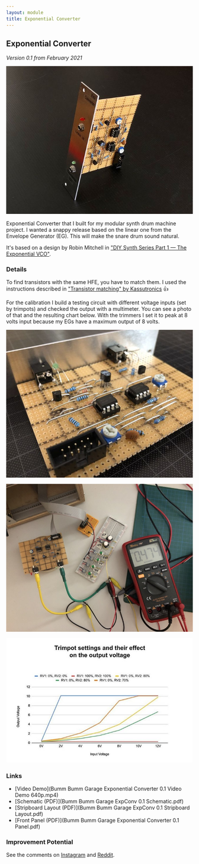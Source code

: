 ```yaml
---
layout: module
title: Exponential Converter
---
```


## Exponential Converter

*Version 0.1 from February 2021*

![](154388090_471161937385519_3133007917346548765_n.jpg)

Exponential Converter that I built for my modular synth drum machine project. I wanted a snappy release based on the linear one from the Envelope Generator (EG). This will make the snare drum sound natural.

It's based on a design by Robin Mitchell in ["DIY Synth Series Part 1 — The Exponential VCO"](https://www.allaboutcircuits.com/projects/diy-synth-series-vco/).

### Details

To find transistors with the same HFE, you have to match them. I used the instructions described in ["Transistor matching" by Kassutronics](https://kassu2000.blogspot.com/2015/10/transistor-matching.html) 👍

For the calibration I build a testing circuit with different voltage inputs (set by trimpots) and checked the output with a multimeter. You can see a photo of that and the resulting chart below. With the trimmers I set it to peak at 8 volts input because my EGs have a maximum output of 8 volts.

![](154071496_785706842365955_7819474831100190743_n.jpg)

![](153647548_2848334918766242_4271693317320118724_n.jpg)

![](153722211_776406696317840_1074722605393827019_n.jpg)

### Links

* [Video Demo](Bumm Bumm Garage Exponential Converter 0.1 Video Demo 640p.mp4)
* [Schematic (PDF)](Bumm Bumm Garage ExpConv 0.1 Schematic.pdf)
* [Stripboard Layout (PDF)](Bumm Bumm Garage ExpConv 0.1 Stripboard Layout.pdf)
* [Front Panel (PDF)](Bumm Bumm Garage Exponential Converter 0.1 Panel.pdf)

### Improvement Potential

See the comments on [Instagram](https://www.instagram.com/p/CLwjxVGh8AB/) and [Reddit](https://www.reddit.com/r/synthdiy/comments/lt0a0m/exponential_converter_in_eurorack_format_on/).